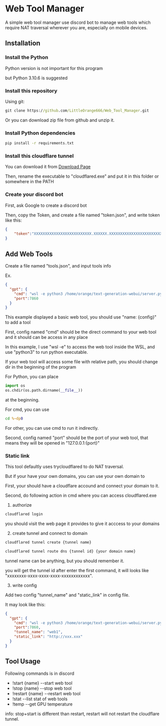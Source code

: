 # Web Tool Manager

A simple web tool manager use discord bot to manage web tools which require NAT traversal wherever you are, especially on mobile devices.


## Installation

### Install the Python

Python version is not important for this program

but Python 3.10.6 is suggested

### Install this repository

Using git:
```cmd
git clone https://github.com/LittleOrange666/Web_Tool_Manager.git
```
Or you can download zip file from github and unzip it.

### Install Python dependencies

```cmd
pip install -r requirements.txt
```

### Install this cloudflare tunnel

You can download it from [Download Page](https://developers.cloudflare.com/cloudflare-one/connections/connect-networks/downloads/)

Then, rename the executable to "cloudflared.exe" and put it in this folder or somewhere in the PATH

### Create your discord bot

First, ask Google to create a discord bot

Then, copy the Token, and create a file named "token.json", and write token like this:

```json
{
    "token":"XXXXXXXXXXXXXXXXXXXXXXXXXX.XXXXXX.XXXXXXXXXXXXXXXXXXXXXXXXXXXXXXXXXXXXXX"
}
```

## Add Web Tools

Create a file named "tools.json", and input tools info

Ex.
```json
{
  "gpt": {
    "cmd": "wsl -e python3 /home/orange/text-generation-webui/server.py",
    "port":7860
  }
}
```

This example displayed a basic web tool, you should use "name: {config}" to add a tool

First, config named "cmd" should be the direct command to your web tool and it should can be access in any place

In this example, I use "wsl -e" to access the web tool inside the WSL, and use "python3" to run python executable.

If your web tool will access some file with relative path, you should change dir in the beginning of the program

For Python, you can place

```python
import os
os.chdir(os.path.dirname(__file__))
```

at the beginning.

For cmd, you can use

```cmd
cd %~dp0
```

For other, you can use cmd to run it indirectly.

Second, config named "port" should be the port of your web tool, that means they will be opened in "127.0.0.1:{port}"

### Static link

This tool defaultly uses trycloudflared to do NAT traversal.

But if your have your own domains, you can use your own domain to 

First, your should have a cloudflare accound and connect your domain to it.

Second, do following action in cmd where you can access cloudflared.exe

1. authorize

```cmd
cloudflared login
```
you should visit the web page it provides to give it acccess to your domains

2. create tunnel and connect to domain 

```cmd
cloudflared tunnel create {tunnel name}

cloudflared tunnel route dns {tunnel id} {your domain name}
```

tunnel name can be anything, but you should remember it.

you will get the tunnel id after enter the first command, it will looks like "xxxxxxxx-xxxx-xxxx-xxxx-xxxxxxxxxxxx".

3. write config

Add two config "tunnel_name" and "static_link" in config file.

It may look like this:

```json
{
  "gpt": {
    "cmd": "wsl -e python3 /home/orange/text-generation-webui/server.py",
    "port":7860,
    "tunnel_name": "web1",
    "static_link": "http://xxx.xxx"
  }
}
```

## Tool Usage

Following commands is in discord

+ !start {name}     --start web tool
+ !stop {name}      --stop web tool
+ !restart {name}   --restart web tool
+ !stat             --list stat of web tools
+ !temp             --get GPU temperature

info: stop+start is different than restart, restart will not restart the cloudflare tunnel.